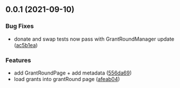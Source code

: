 ## 0.0.1 (2021-09-10)

### Bug Fixes

- donate and swap tests now pass with GrantRoundManager update ([ac5b1ea](https://github.com/dcgtc/dgrants/commit/ac5b1eab11d055c88e31121fe45d4e1896e0773f))

### Features

- add GrantRoundPage + add metadata ([556da69](https://github.com/dcgtc/dgrants/commit/556da69b8cbb19ff689d0445aa78271856bb4d8a))
- load grants into grantRound page ([afeab04](https://github.com/dcgtc/dgrants/commit/afeab042d4c1c152b3e19a9d26ed8c16b35f833b))
